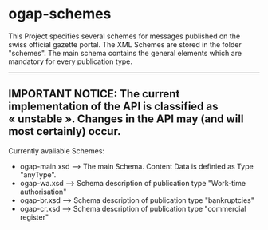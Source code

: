 # ogap-schemes
This Project specifies several schemes for messages published on the swiss official gazette portal. 
The XML Schemes are stored in the folder "schemes". The main schema contains the general elements which are mandatory for every publication type.

---------------
IMPORTANT NOTICE: The current implementation of the API is classified as « unstable ». Changes in the API may (and will most certainly) occur. 
---------------

Currently avaliable Schemes:
- ogap-main.xsd --> The main Schema. Content Data is definied as Type "anyType".
- ogap-wa.xsd --> Schema description of publication type "Work-time authorisation"
- ogap-br.xsd --> Schema description of publication type "bankruptcies"
- ogap-cr.xsd --> Schema description of publication type "commercial register"
